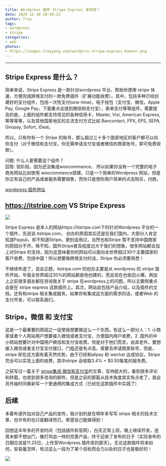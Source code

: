 ```yaml
---
title: Wordpress 插件 Stripe Express 发布啦！
date: 2020-12-30 19:49:22
author: Troy
tags:
- wordpress
- stripe
categories:
- web
photos: 
- https://images.troyyang.com/wordprss-stripe-express-banner.png
---
```

***

## Stripe Express 是什么？
简单来说，Stripe Express 是一款针对wordpress 平台，帮助你使用 stripe 快速，方便完成跨境支付的一款免费插件（扩展功能收费）。其中，包括多种已经创建好的支付组件，包括一次性支付(one-time)，电子钱包（支付宝，微信，Apple Pay, Google Pay，下面重点会提到微信和支付宝），表单支付等等组件，需要提及的是，上面的组件都支持常见的各种信用卡，Master, Visi, American Express, 等等等等，以及其他国家地区的主流支付方式比如 Bancontact, FPX, EPS, SEPA, Giropay, Sofort, iDeal。

所以，只有你有一个 Stripe 的账号，那么超过三十多个国家地区的客户都可以向你支付（对于微信和支付宝，你无需申请支付宝或者微信的商家账号，即可免费收款）。


问题: 什么人更需要这个组件？   
回答: 现阶段，因为还没集成woocommence， 所以如果你没有一个完整的电子商务网站比如使用 woocommence搭建，只是一个简单的Wordpress 网站，但是你又有自己的产品或者服务需要销售，而你只是想你用户简单的点击购买，付款。

[wordpress 插件地址](https://wordpress.org/plugins/wp-stripe-express/)

## https://itstripe.com VS Stripe Express

![](https://images.troyyang.com/itstripe-logo.png)   

Stripe Express 是本人的网站https://itstripe.com下的针对Wordpress 平台的一个插件，先说说 itstripe.com， 创办的原因其实还是在我们国内，大部分人肯定知道Paypal，却不知道Stripe，更别说用过，当然也和Stripe 暂不支持中国商家的原因分不开。殊不知，国外Stripe普及程度远大于我们的想象，很多网站都会加上对Stripe 的支持，因为这意味着你的网站可以面向全世界超过30个主要国家的客户收费，包括中国！所以想要做跨境支付的话，Stripe 你必须要熟悉！   

不继续布道了，说会正题，itstripe.com 的创办主要是从 wordpress 的 stripe 插件开始，毕竟全世界超过30%的网站都是他创建的，而且现在也依旧火爆。再加上之前很多朋友都在咨询我关于 stripe 在wordpress上的问题，所以主要侧重点会是在 stripe express 这款插件上。其次，网站会包括产品介绍，以及插件的文档，还有和stripe 相关集成服务，如果你有集成这方面的需求的话，或者Web 的支付开发，可以联系我们。   

## Stripe，微信 和 支付宝   
这是一个最重要的原因之一促使我想要做这么一个东西。有这么一部分人：1. 小商家或者个人网站用户想要接入微信或者支付宝，方便国内用户收费，2. 国外的中小网站想要针对中国用户微信和支付宝收费。但是对于他们而言，由其老外，要想接入微信或者支付宝支付接口，门槛还是有点高，需要去申请商家账号，但是，stripe 却在这方面有着天然优势，由于已经和alipay 和 wechat 达成协议，Stripe 完全可以实现上面的收费，其中stripe 会收取3.4% + $0.50每笔的服务费。   

之前写过一篇关于 [stripe集成 微信和支付宝](https://troyyang.com/2018/01/21/stripe_guide_alipay/)的文章，反响挺大的，看到很多评论和转载，也收到很多咨询的邮件，但是之前的那篇从技术角度其实有点老了，我会另外抽时间重新写一个更通用的集成方式（已经在这款插件中实践了）

## 后续
本着布道外加对自己产品的宣传，我计划的是在明年多写写 stripe 相关的技术文章，也许有的也只是翻译而已，希望自己能做得到！   

回想这半年多的开发时间（包括插件和官网），白天正常上班，晚上继续开发，连周末都不想出门，像打鸡血一样的完善产品，终于迎来了发布的日子（实际发布的日期应该是11.25日，上传至Wordpress 插件库的那天）。无论这款插件将来如何，安装量怎样，有过这么一段为了某个目标而全力以赴的日子也是极好的！

![](https://images.troyyang.com/wordprss-stripe-express-preview.png) 